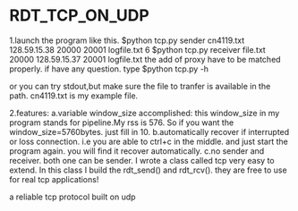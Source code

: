 RDT_TCP_ON_UDP
==============
1.launch the program like this.
$python tcp.py sender cn4119.txt 128.59.15.38 20000 20001 logfile.txt 6
$python tcp.py receiver file.txt 20000 128.59.15.37 20001 logfile.txt
the add of proxy have to be matched properly.
if have any question. type $python tcp.py -h

or you can try stdout,but make sure the file to tranfer is available in the path. cn4119.txt is my example file.

2.features:
a.variable window_size accomplished: this window_size in my program stands for pipeline.My rss is 576. So if you want the window_size=5760bytes. just fill in 10.
b.automatically recover if interrupted or loss connection. i.e you are able to ctrl+c in the middle. and just start the program again. you will find it recover automatically.
c.no sender and receiver. both one can be sender. I wrote a class called tcp very easy to extend. In this class I build the rdt_send() and rdt_rcv(). they are free to use for real tcp applications!

a reliable tcp protocol built on udp
